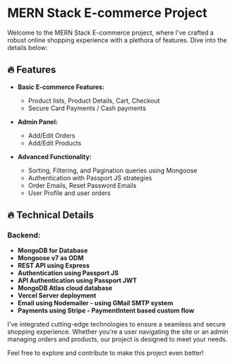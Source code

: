 # MERN Stack E-commerce Project

Welcome to the MERN Stack E-commerce project, where I've crafted a robust online shopping experience with a plethora of features. Dive into the details below:

## 🔥 Features

- **Basic E-commerce Features:**

  - Product lists, Product Details, Cart, Checkout
  - Secure Card Payments / Cash payments

- **Admin Panel:**

  - Add/Edit Orders
  - Add/Edit Products

- **Advanced Functionality:**
  - Sorting, Filtering, and Pagination queries using Mongoose
  - Authentication with Passport JS strategies
  - Order Emails, Reset Password Emails
  - User Profile and user orders

## 🔥 Technical Details

### Backend:

- **MongoDB for Database**
- **Mongoose v7 as ODM**
- **REST API using Express**
- **Authentication using Passport JS**
- **API Authentication using Passport JWT**
- **MongoDB Atlas cloud database**
- **Vercel Server deployment**
- **Email using Nodemailer - using GMail SMTP system**
- **Payments using Stripe - PaymentIntent based custom flow**

I've integrated cutting-edge technologies to ensure a seamless and secure shopping experience. Whether you're a user navigating the site or an admin managing orders and products, our project is designed to meet your needs.

Feel free to explore and contribute to make this project even better!
